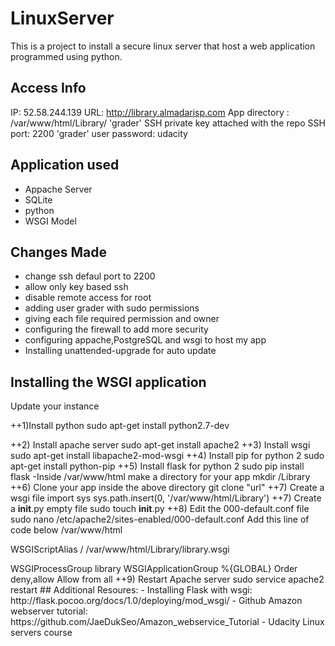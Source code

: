 # LinuxServer
This is a project to install a secure linux server that
host a web application programmed using python.
## Access Info
IP: 52.58.244.139
URL: http://library.almadarisp.com
App directory : /var/www/html/Library/ 
'grader' SSH private key attached with the repo
SSH port: 2200 
'grader' user password: udacity
## Application used
- Appache Server
- SQLite 
- python
- WSGI Model
## Changes Made
- change ssh defaul port to 2200
- allow only key based ssh
- disable remote access for root
- adding user grader with sudo permissions
- giving each file required permission and owner
- configuring the firewall to add more security
- configuring appache,PostgreSQL and wsgi to host my app
- Installing unattended-upgrade for auto update
## Installing the WSGI application
Update your instance

++1)Install python 
sudo apt-get install python2.7-dev

++2) Install apache server
sudo apt-get install apache2
++3) Install wsgi
sudo apt-get install libapache2-mod-wsgi
++4) Install pip for python 2
sudo apt-get install python-pip
++5) Install flask for python 2
sudo pip install flask
-Inside /var/www/html make a directory for your app
mkdir /Library
++6) Clone your app inside the above directory
git clone "url"
++7) Create a wsgi file
import sys
sys.path.insert(0, '/var/www/html/Library')
++7) Create a __init__.py empty file
sudo touch __init__.py
++8) Edit the 000-default.conf file 
sudo nano /etc/apache2/sites-enabled/000-default.conf
Add this line of code below /var/www/html 

WSGIScriptAlias / /var/www/html/Library/library.wsgi

<Directory library>
    WSGIProcessGroup library
    WSGIApplicationGroup %{GLOBAL}
    Order deny,allow
    Allow from all
</Directory>
++9) Restart Apache server
sudo service apache2 restart
## Additional Resoures:
- Installing Flask with wsgi:
http://flask.pocoo.org/docs/1.0/deploying/mod_wsgi/
- Github Amazon webserver tutorial:
https://github.com/JaeDukSeo/Amazon_webservice_Tutorial
- Udacity Linux servers course
